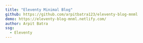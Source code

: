 ```yaml
---
title: "Eleventy Minimal Blog"
github: https://github.com/arpitbatra123/eleventy-blog-mnml
demo: https://eleventy-blog-mnml.netlify.com/
author: Arpit Batra
ssg:
  - Eleventy
---
```

